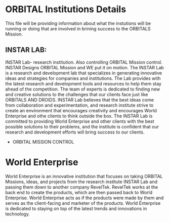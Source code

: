 # ORBITAL Institutions Details

This file will be providing information about what the instutions will be running or doing that are involved in brining success to the ORBITALS Mission.

## INSTAR LAB:
INSTAR Lab- research institution. Also controlling ORBITAL Mission control. INSTAR Designs ORBITAL Mission and WE put it on motion. The INSTAR Lab is a research and development lab that specializes in generating innovative ideas and strategies for companies and institutions. The Lab provides with the latest research and development tools and resources to help them stay ahead of the competition. The team of experts is dedicated to finding new and creative solutions to the challenges that our clients face just like ORBITALS AND DROIDS. INSTAR Lab believes that the best ideas come from collaboration and experimentation, and research institute strive to create an environment that encourages creativity and encourages World Enterprise and othe clients to think outside the box.  The INSTAR Lab is committed to providing World Enterprise and other clients with the best possible solutions to their problems, and the institute is confident that our research and development efforts will bring success to our clients. 
   * ORBITAL MISSION CONTROL

# World Enterprise 
World Enterprise is an innovative institution that focuses on taking ORBITAL Missions, ideas, and projects from the research institute INSTAR Lab and passing them down to another company RevelTek. RevelTek works at the back end to create the products, which are then passed back to World Enterprise. World Enterprise acts as if the products were made by them and serves as the client-facing and marketer of the products. World Enterprise is dedicated to staying on top of the latest trends and innovations in technology.
